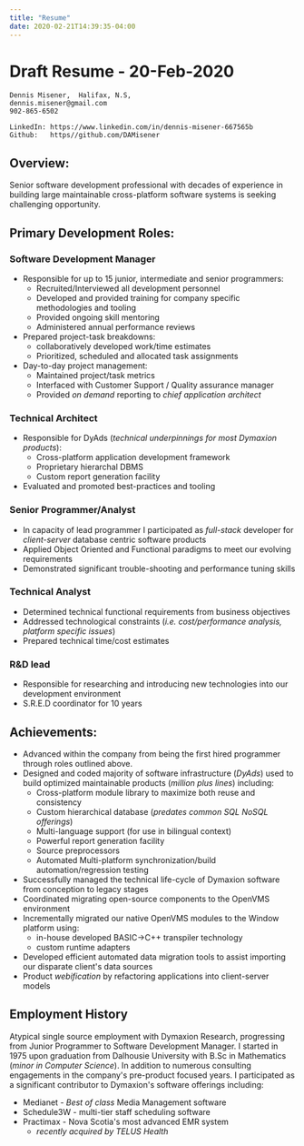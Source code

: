 ```yaml
---
title: "Resume"
date: 2020-02-21T14:39:35-04:00
---
```


# Draft Resume - 20-Feb-2020

    Dennis Misener,  Halifax, N.S, 
    dennis.misener@gmail.com 
    902-865-6502

    LinkedIn: https://www.linkedin.com/in/dennis-misener-667565b
    Github:   https//github.com/DAMisener

## Overview:

Senior software development professional with decades of experience in building large maintainable cross-platform software systems is seeking challenging opportunity.

## Primary Development Roles:

### Software Development Manager
- Responsible for up to 15 junior, intermediate and senior programmers:
     - Recruited/Interviewed all development personnel
     - Developed and provided training for company specific methodologies and tooling
     - Provided ongoing skill mentoring
     - Administered annual performance reviews
- Prepared project-task breakdowns:
     - collaboratively developed work/time estimates
     - Prioritized, scheduled and allocated task assignments
- Day-to-day project management:
     - Maintained project/task metrics
     - Interfaced with Customer Support / Quality assurance manager
     - Provided *on demand* reporting to *chief application architect*
  
### Technical Architect
- Responsible for DyAds (*technical  underpinnings for most Dymaxion products*):
     - Cross-platform application development framework
     - Proprietary hierarchal DBMS
     - Custom report generation facility
-  Evaluated and promoted best-practices and tooling
	  
### Senior Programmer/Analyst
 - In capacity of  lead programmer I participated as *full-stack* developer for *client-server* database centric software products
 - Applied Object Oriented and Functional paradigms to meet our evolving requirements
 - Demonstrated significant trouble-shooting and performance tuning skills
	 
### Technical Analyst
- Determined technical functional requirements from business objectives
- Addressed technological constraints (*i.e. cost/performance analysis, platform specific issues*)
- Prepared technical time/cost estimates
	
### R&D lead
- Responsible for researching and introducing new technologies into our development environment
- S.R.E.D coordinator for 10 years

## Achievements:
- Advanced within the company from being the first hired programmer through roles outlined above.
- Designed and coded majority of software infrastructure (*DyAds*) used to build optimized maintainable products (*million plus lines*) including:
    - Cross-platform module library to maximize both reuse and consistency
    - Custom hierarchical database (*predates common SQL NoSQL offerings*)
    - Multi-language support (for use in bilingual context)
    - Powerful report generation facility
    - Source preprocessors
    - Automated Multi-platform synchronization/build automation/regression testing
- Successfully managed the technical life-cycle of Dymaxion software from conception to legacy stages
- Coordinated migrating open-source components to the OpenVMS environment 
- Incrementally migrated our native OpenVMS modules to the Window platform using:
    - in-house developed BASIC->C++ transpiler technology 
    - custom runtime adapters
- Developed efficient automated data migration tools to assist importing our disparate  client's data sources
- Product *webification* by refactoring applications into client-server models

## Employment History

Atypical single source employment with Dymaxion Research, progressing from Junior Programmer to Software Development Manager.  I started in 1975 upon graduation from Dalhousie University with B.Sc in Mathematics (*minor in Computer Science*).  In addition to numerous consulting engagements in the company's pre-product focused years.  I participated as a significant contributor to Dymaxion's software offerings including:

 - Medianet - *Best of class* Media Management software
 - Schedule3W - multi-tier staff scheduling software
 - Practimax - Nova Scotia's most advanced EMR system 
    - *recently acquired by TELUS Health*


